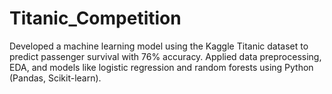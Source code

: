 # Titanic_Competition
Developed a machine learning model using the Kaggle Titanic dataset to predict passenger survival with 76% accuracy. Applied data preprocessing, EDA, and models like logistic regression and random forests using Python (Pandas, Scikit-learn).









